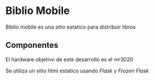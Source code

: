 # Biblio Mobile

Biblio mobile es una sitio estatico para distribuir libros

## Componentes

El hardware objetivo de este desarrollo es el mr3020 <link>

Se utiliza un sitio html estatico usando *Flask* y *Frozen Flask*


